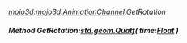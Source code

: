 _[mojo3d](../../modules/mojo3d/mojo3d-module.md):[mojo3d](../../modules/mojo3d/mojo3d-module.md).[AnimationChannel](../../modules/mojo3d/mojo3d-animationchannel.md).GetRotation_
##### Method GetRotation:[std.geom.Quatf](../../modules/std/std-geom-quatf.md)( time:[Float](../../modules/wonkey/wonkey-types-float.md) )
